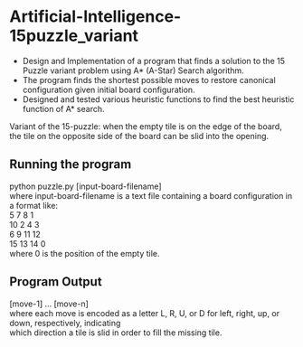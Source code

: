 # Artificial-Intelligence-15puzzle_variant
* Design and Implementation of a program that finds a solution to the 15 Puzzle variant problem using A* (A-Star) Search algorithm.
* The program finds the shortest possible moves to restore canonical configuration given initial board configuration.
* Designed and tested various heuristic functions to find the best heuristic function of A* search.

Variant of the 15-puzzle: when the empty tile is on the edge of the board, the tile on the opposite side of the board can be slid into the opening.

## Running the program
python puzzle.py [input-board-filename]  
where input-board-filename is a text file containing a board configuration in a format like:  
5 7 8 1  
10 2 4 3  
6 9 11 12  
15 13 14 0  
where 0 is the position of the empty tile.  

## Program Output
 [move-1] ... [move-n]  
 where each move is encoded as a letter L, R, U, or D for left, right, up, or down, respectively, indicating  
 which direction a tile is slid in order to fill the missing tile.
